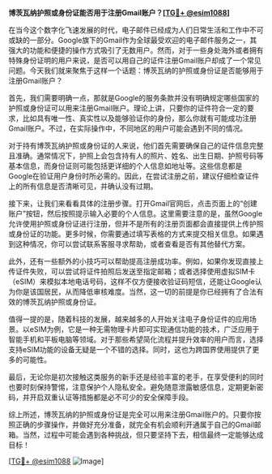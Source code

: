 **博茨瓦纳护照或身份证能否用于注册Gmail账户？[[TG💪+ @esim1088](https://t.me/s/esim1088)]**

在当今这个数字化飞速发展的时代，电子邮件已经成为人们日常生活和工作中不可或缺的一部分。Google旗下的Gmail作为全球最受欢迎的电子邮件服务之一，其强大的功能和便捷的操作方式吸引了无数用户。然而，对于一些身处海外或者拥有特殊身份证明的用户来说，是否可以用自己的证件注册Gmail账户却成了一个常见问题。今天我们就来聚焦于这样一个话题：博茨瓦纳的护照或身份证是否能够用于注册Gmail账户？

首先，我们需要明确一点，那就是Google的服务条款并没有明确规定哪些国家的护照或身份证可以用来注册Gmail账户。理论上讲，只要你的证件符合一定的要求，比如具有唯一性、真实性以及能够验证你的身份，那么你就有可能成功注册Gmail账户。不过，在实际操作中，不同地区的用户可能会遇到不同的情况。

对于持有博茨瓦纳护照或身份证的人来说，他们首先需要确保自己的证件信息完整且准确。通常情况下，护照上会包含持有人的照片、姓名、出生日期、护照号码等基本信息，而身份证则可能包括更详细的个人信息如地址等。这些信息都是Google在验证用户身份时所必需的。因此，在尝试注册之前，建议仔细检查证件上的所有信息是否清晰可见，并确认没有过期。

接下来，让我们来看看具体的注册步骤。打开Gmail官网后，点击页面上的“创建账户”按钮，然后按照提示输入必要的个人信息。这里需要注意的是，虽然Google允许使用护照或身份证进行注册，但并不是所有的注册页面都会直接提供上传护照或身份证的功能。更多时候，你需要通过填写表格的方式来提交相关信息。如果遇到这种情况，你可以尝试联系客服寻求帮助，或者查看是否有其他替代方案。

此外，还有一些额外的小技巧可以帮助提高注册成功率。例如，如果你发现直接上传证件失败，可以尝试将证件拍照后发送至指定邮箱；或者选择使用虚拟SIM卡（eSIM）来模拟本地电话号码，这样不仅方便接收验证码短信，还能让Google认为你是该国居民，从而降低审核难度。当然，这一切的前提是你已经拥有了合法有效的博茨瓦纳护照或身份证。

值得一提的是，随着科技的发展，越来越多的人开始关注电子身份证件的应用场景。以eSIM为例，它是一种无需物理卡片即可实现通信功能的技术，广泛应用于智能手机和平板电脑等领域。对于那些希望简化流程并提升效率的用户而言，选择支持eSIM功能的设备无疑是一个不错的选择。同时，这也为跨国界使用提供了更多的可能性。

最后，无论你是初次接触这类服务的新手还是经验丰富的老手，在享受便利的同时也要时刻保持警惕，注意保护个人隐私安全。避免随意泄露敏感信息，定期更新密码，并开启双重认证等措施都是必不可少的安全保障手段。

综上所述，博茨瓦纳的护照或身份证是完全可以用来注册Gmail账户的。只要你按照正确的步骤操作，并做好充分准备，就完全有机会顺利开通属于自己的Gmail邮箱。当然，过程中可能会遇到各种挑战，但只要坚持下去，相信最终一定能够达成目标！

[[TG💪+ @esim1088](https://t.me/s/esim1088) ![Image](https://i.postimg.cc/4NQfJmqS/Snipaste-2025-05-13-00-14-12.png)]